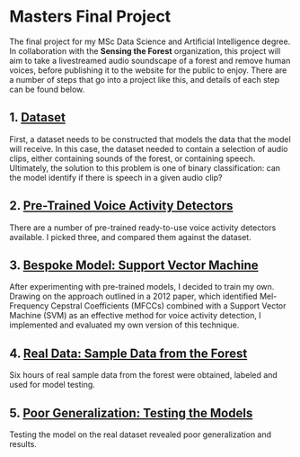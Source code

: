 # Masters Final Project

The final project for my MSc Data Science and Artificial Intelligence degree. In collaboration with the **Sensing the Forest** organization, this project will aim to take a livestreamed audio soundscape of a forest and remove human voices, before publishing it to the website for the public to enjoy. There are a number of steps that go into a project like this, and details of each step can be found below.

## 1. [Dataset](dataset.md)
First, a dataset needs to be constructed that models the data that the model will receive. In this case, the dataset needed to contain a selection of audio clips, either containing sounds of the forest, or containing speech. Ultimately, the solution to this problem is one of binary classification: can the model identify if there is speech in a given audio clip?

## 2. [Pre-Trained Voice Activity Detectors](pre_trained_vad_testing.md)
There are a number of pre-trained ready-to-use voice activity detectors available. I picked three, and compared them against the dataset.

## 3. [Bespoke Model: Support Vector Machine](SVM.md)
After experimenting with pre-trained models, I decided to train my own. Drawing on the approach outlined in a 2012 paper, which identified Mel-Frequency Cepstral Coefficients (MFCCs) combined with a Support Vector Machine (SVM) as an effective method for voice activity detection, I implemented and evaluated my own version of this technique.

## 4. [Real Data: Sample Data from the Forest](real_data.md)
Six hours of real sample data from the forest were obtained, labeled and used for model testing.

## 5. [Poor Generalization: Testing the Models](poor_generalization.md)
Testing the model on the real dataset revealed poor generalization and results. 